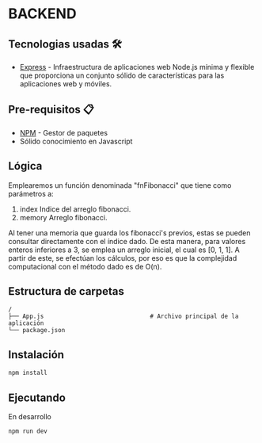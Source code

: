 # BACKEND

## Tecnologias usadas 🛠️

- [Express](https://expressjs.com/es/) - Infraestructura de aplicaciones web Node.js mínima y flexible que proporciona un conjunto sólido de características para las aplicaciones web y móviles.

## Pre-requisitos 📋

- [NPM](https://www.npmjs.com) - Gestor de paquetes
- Sólido conocimiento en Javascript

## Lógica

Emplearemos un función denominada "fnFibonacci" que tiene como parámetros a:

1. index Indice del arreglo fibonacci.
2. memory Arreglo fibonacci.

Al tener una memoria que guarda los fibonacci's previos, estas se pueden consultar directamente con el índice dado. De esta manera, para valores enteros inferiores a 3, se emplea un arreglo inicial, el cual es [0, 1, 1]. A partir de este, se efectúan los cálculos, por eso es que la complejidad computacional con el método dado es de O(n).

## Estructura de carpetas

```
/
├── App.js                              # Archivo principal de la aplicación
└── package.json
```

## Instalación

```sh
npm install
```

## Ejecutando

En desarrollo

```sh
npm run dev
```
